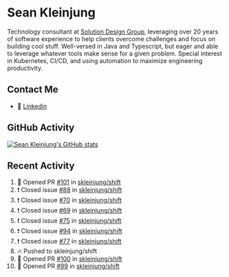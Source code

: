 # Sean Kleinjung

Technology consultant at [Solution Design Group](https://solutiondesign.com/), leveraging over 20 years of software experience to help clients overcome challenges and focus on building cool stuff. Well-versed in Java and Typescript, but eager and able to leverage whatever tools make sense for a given problem. Special interest in Kubernetes, CI/CD, and using automation to maximize engineering productivity.

<!--
**skleinjung/skleinjung** is a ✨ _special_ ✨ repository because its `README.md` (this file) appears on your GitHub profile.

Here are some ideas to get you started:

- 🔭 I’m currently working on ...
- 🌱 I’m currently learning ...
- 👯 I’m looking to collaborate on ...
- 🤔 I’m looking for help with ...
- 💬 Ask me about ...
- 📫 How to reach me: ...
- 😄 Pronouns: ...
- ⚡ Fun fact: ...
-->

## Contact Me

<!-- - 💬 [Personal site](https://phatho-folio.now.sh/) -->
- 🔗 [Linkedin](https://www.linkedin.com/in/sean-kleinjung/)
<!-- - 📧 <a href="mailto:hohuuphat22@gmail.com">Email</a> -->

<!-- - 🤐 <a id="raw-url" href="https://nightly.link/DeKal/dekal-cv-v2/workflows/build/main/huuphatho_cv.zip">Latest Resume (.zip)</a>
- 📄 <a id="raw-url" href="https://raw.githubusercontent.com/DeKal/DeKal/master/cv/phathuuho_cv.pdf">Resume (Manually uploaded)</a> -->

## GitHub Activity

[![Sean Kleinjung's GitHub stats](https://github-readme-stats.vercel.app/api?username=skleinjung&show_icons=true&theme=dark&count_private=true)](https://github.com/skleinjung)

## Recent Activity
<!--START_SECTION:activity-->
1. 💪 Opened PR [#101](https://github.com/skleinjung/shift/pull/101) in [skleinjung/shift](https://github.com/skleinjung/shift)
2. ❗️ Closed issue [#88](https://github.com/skleinjung/shift/issues/88) in [skleinjung/shift](https://github.com/skleinjung/shift)
3. ❗️ Closed issue [#70](https://github.com/skleinjung/shift/issues/70) in [skleinjung/shift](https://github.com/skleinjung/shift)
4. ❗️ Closed issue [#69](https://github.com/skleinjung/shift/issues/69) in [skleinjung/shift](https://github.com/skleinjung/shift)
5. ❗️ Closed issue [#75](https://github.com/skleinjung/shift/issues/75) in [skleinjung/shift](https://github.com/skleinjung/shift)
6. ❗️ Closed issue [#94](https://github.com/skleinjung/shift/issues/94) in [skleinjung/shift](https://github.com/skleinjung/shift)
7. ❗️ Closed issue [#77](https://github.com/skleinjung/shift/issues/77) in [skleinjung/shift](https://github.com/skleinjung/shift)
8. 🔥 Pushed to skleinjung/shift
9. 💪 Opened PR [#100](https://github.com/skleinjung/shift/pull/100) in [skleinjung/shift](https://github.com/skleinjung/shift)
10. 💪 Opened PR [#99](https://github.com/skleinjung/shift/pull/99) in [skleinjung/shift](https://github.com/skleinjung/shift)
<!--END_SECTION:activity-->